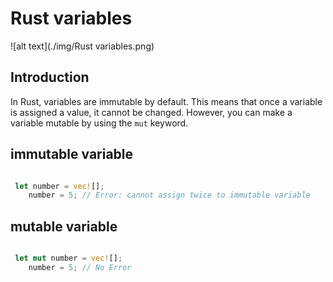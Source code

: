 # Rust variables

![alt text](./img/Rust variables.png)

## Introduction

 In Rust, variables are immutable by default. This means that once a variable is assigned a value, it cannot be changed. However, you can make a variable mutable by using the `mut` keyword.

## immutable variable

```rust

 let number = vec![];
    number = 5; // Error: cannot assign twice to immutable variable
 ```

## mutable variable

```rust

 let mut number = vec![];
    number = 5; // No Error
 ```
